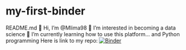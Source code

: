 # my-first-binder
README.md
👋 Hi, I’m @Mlima98
👀 I’m interested in becoming a data science
🌱 I’m currently learning how to use this platform... and Python programming
Here is link to my repo: [![Binder](https://mybinder.org/badge_logo.svg)](https://mybinder.org/v2/gh/Mlima98/my-first-binder.git/HEAD)

